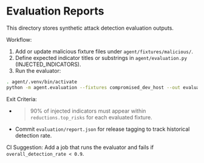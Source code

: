 Evaluation Reports
==================
This directory stores synthetic attack detection evaluation outputs.

Workflow:
1. Add or update malicious fixture files under `agent/fixtures/malicious/`.
2. Define expected indicator titles or substrings in `agent/evaluation.py` (INJECTED_INDICATORS).
3. Run the evaluator:

```bash
. agent/.venv/bin/activate
python -m agent.evaluation --fixtures compromised_dev_host --out evaluation/report.json
```

Exit Criteria:
- >90% of injected indicators must appear within `reductions.top_risks` for each evaluated fixture.
- Commit `evaluation/report.json` for release tagging to track historical detection rate.

CI Suggestion:
Add a job that runs the evaluator and fails if `overall_detection_rate < 0.9`.
